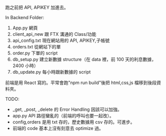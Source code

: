 跑之前把 API, APIKEY 加進去。

In Backend Folder:

1. App.py 網頁
2. client_api_new 跟 FTX 溝通的 Class/功能
3. api_config.txt 現在網站用的 API, APIKEY,子帳號
4. orders.txt 從網站下的單
5. order.py 下單的 script
6. db_setup.py 建立新數據 structure（在 data 裡，前 100 天的利息數據，2400 小時）
7. db_update.py 每小時跟新數據的 script

前端是用 React 寫的。平常會跑"npm run build"後把 html,css,js 檔移到後段資料夾。

TODO:

- \_get, \_post, \_delete 的 Error Handling 因該可以加強。
- app.py API 路徑蠻亂的（前端的呼叫也要一起改）。
- config,orders 是用 txt 存的，歷史數據用 csv 存的。可進步。
- 前端的 code 基本上沒有刻意去 optimize 過。

